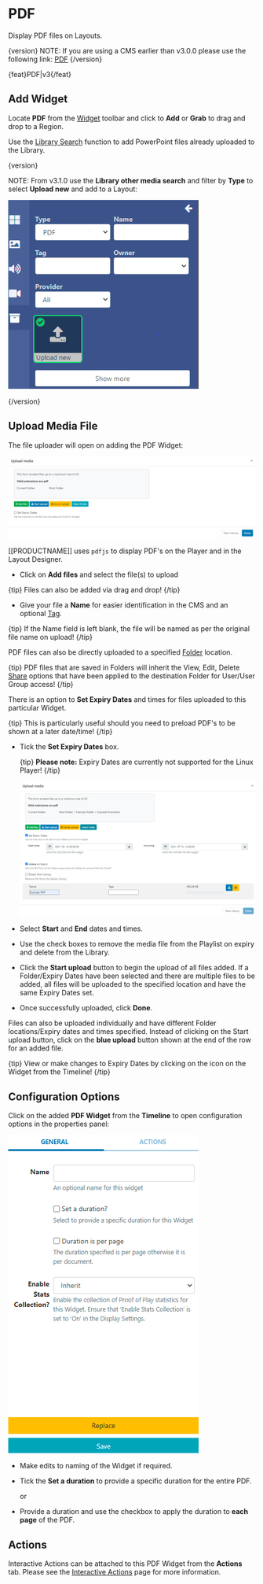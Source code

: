 <!--toc=widgets-->

# PDF

Display PDF files on Layouts.

{version}
NOTE: If you are using a CMS earlier than v3.0.0 please use the following link: [PDF](media_module_pdf_2.html)
{/version}

{feat}PDF|v3{/feat}

## Add Widget

Locate **PDF** from the [Widget](layouts_widgets.html) toolbar and click to **Add** or **Grab** to drag and drop to a Region.


Use the [Library Search](layouts_library_search.html) function to add PowerPoint files already uploaded to the Library.

{version}

NOTE: From v3.1.0 use the **Library other media search** and filter by **Type** to select **Upload new** and add to a Layout:

![Upload New](img/v3.1_media_pdf_uploadnew.png)



{/version}

## Upload Media File

The file uploader will open on adding the PDF Widget:

![PDF Add](img/v3_media_pdf_upload.png)

[[PRODUCTNAME]] uses `pdfjs` to display PDF's on the Player and in the Layout Designer.

- Click on **Add files** and select the file(s) to upload

{tip}
Files can also be added via drag and drop!
{/tip}

- Give your file a **Name** for easier identification in the CMS and an optional [Tag](tour_tags.html).

{tip}
If the Name field is left blank, the file will be named as per the original file name on upload!
{/tip}

PDF files can also be directly uploaded to a specified [Folder](tour_folders.html) location.

{tip}
PDF files that are saved in Folders will inherit the View, Edit, Delete [Share](users_features_and_sharing.html) options that have been applied to the destination Folder for User/User Group access!
{/tip}

There is an option to **Set Expiry Dates** and times for files uploaded to this particular Widget.

{tip}
This is particularly useful should you need to preload PDF's to be shown at a later date/time!
{/tip}

- Tick the **Set Expiry Dates** box.

  {tip}
  **Please note:** Expiry Dates are currently not supported for the Linux Player!
  {/tip}

  ![Expiry Dates](img\v3_media_pdf_expiry_dates.png)

- Select **Start** and **End** dates and times.
- Use the check boxes to remove the media file from the Playlist on expiry and delete from the Library.


- Click the **Start upload** button to begin the upload of all files added. If a Folder/Expiry Dates have been selected and there are multiple files to be added, all files will be uploaded to the specified location and have the same Expiry Dates set.
- Once successfully uploaded, click **Done**.

Files can also be uploaded individually and have different Folder locations/Expiry dates and times specified.
Instead of clicking on the Start upload button, click on the **blue upload** button shown at the end of the row for an added file. 

{tip}
View or make changes to Expiry Dates by clicking on the icon on the Widget from the Timeline!
{/tip}

## Configuration Options

Click on the added **PDF  Widget** from the **Timeline** to open configuration options in the properties panel:

![Edit Options](img/v3.1_media_pdf_edit_options.png)

- Make edits to naming of the Widget if required.

- Tick the **Set a duration** to provide a specific duration for the entire PDF.

  or

- Provide a duration and use the checkbox to apply the duration to **each page** of the PDF.

## Actions

Interactive Actions can be attached to this PDF Widget from the **Actions** tab. Please see the [Interactive Actions](layouts_interactive_actions.html) page for more information.